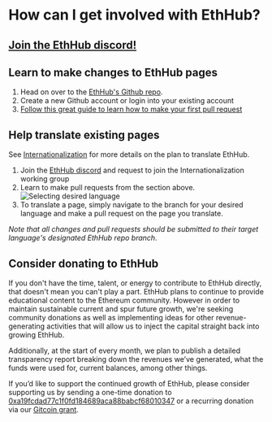 # How can I get involved with EthHub?

## [Join the EthHub discord!](https://discord.gg/Svn8nJh)


## Learn to make changes to EthHub pages
1. Head on over to the [EthHub's Github repo](https://github.com/ethhub-io/ethhub).
2. Create a new Github account or login into your existing account
3. [Follow this great guide to learn how to make your first pull request](https://www.youtube.com/watch?v=YTbRzhQju4c&t=1s)

## Help translate existing pages
See [Internationalization](https://github.com/ethhub-io/ethhub/blob/master/docs/other/internationalization.md) for more details on the plan to translate EthHub.

1. Join the [EthHub discord](https://discord.gg/Svn8nJh) and request to join the Internationalization working group
2. Learn to make pull requests from the section above.
![Selecting desired language](https://i.imgur.com/HgQ70ce.png)
3. To translate a page, simply navigate to the branch for your desired language and make a pull request on the page you translate.

*Note that all changes and pull requests should be submitted to their target language's designated EthHub repo branch.*


## Consider donating to EthHub
If you don't have the time, talent, or energy to contribute to EthHub directly, that doesn't mean you can't play a part. EthHub plans to continue to provide educational content to the Ethereum community. However in order to maintain sustainable current and spur future growth, we're seeking community donations as well as implementing ideas for other revenue-generating activities that will allow us to inject the capital straight back into growing EthHub. 

Additionally, at the start of every month, we plan to publish a detailed transparency report breaking down the revenues we’ve generated, what the funds were used for, current balances, among other things.

If you’d like to support the continued growth of EthHub, please consider supporting us by sending a one-time donation to [0xa19fcdad77c1f0fd184689aca88babcf68010347](https://etherscan.io/address/0xa19fcdad77c1f0fd184689aca88babcf68010347) or a recurring donation via our [Gitcoin grant](https://gitcoin.co/grants/40/ethhub).
